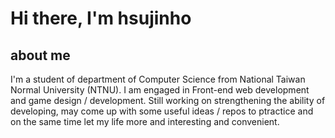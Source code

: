 # Hi there, I'm hsujinho

<!--
**hsujinho/hsujinho** is a ✨ _special_ ✨ repository because its `README.md` (this file) appears on your GitHub profile.

Here are some ideas to get you started:

- 🔭 I’m currently working on ...
- 🌱 I’m currently learning ...
- 👯 I’m looking to collaborate on ...
- 🤔 I’m looking for help with ...
- 💬 Ask me about ...
- 📫 How to reach me: ...
- 😄 Pronouns: ...
- ⚡ Fun fact: ...
-->

## about me

I'm a student of department of Computer Science from National Taiwan Normal University (NTNU). 
I am engaged in Front-end web development and game design / development.
Still working on strengthening the ability of developing, may come up with some useful ideas / repos to ptractice and on the same time let my life more and interesting and convenient.

